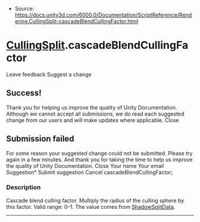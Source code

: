 * Source: https://docs.unity3d.com/6000.0/Documentation/ScriptReference/Rendering.CullingSplit-cascadeBlendCullingFactor.html

#  [CullingSplit](https://docs.unity3d.com/6000.0/Documentation/ScriptReference/Rendering.CullingSplit.html).cascadeBlendCullingFactor
Leave feedback
Suggest a change
## Success!
Thank you for helping us improve the quality of Unity Documentation. Although we cannot accept all submissions, we do read each suggested change from our users and will make updates where applicable.
Close
## Submission failed
For some reason your suggested change could not be submitted. Please <a>try again</a> in a few minutes. And thank you for taking the time to help us improve the quality of Unity Documentation.
Close
Your name Your email Suggestion* Submit suggestion
Cancel
cascadeBlendCullingFactor; 
### Description
Cascade blend culling factor.
Multiply the radius of the culling sphere by this factor. Valid range: 0–1. The value comes from [ShadowSplitData](https://docs.unity3d.com/6000.0/Documentation/ScriptReference/Rendering.ShadowSplitData.html).
* * *

